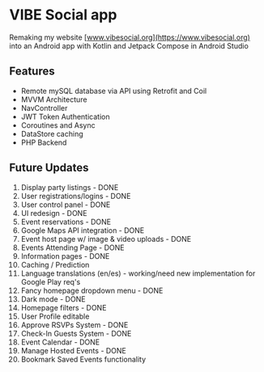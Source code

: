 VIBE Social app
==================================

Remaking my website [www.vibesocial.org](https://www.vibesocial.org) into an Android app with Kotlin and Jetpack Compose in Android Studio


Features
--------------

- Remote mySQL database via API using Retrofit and Coil
- MVVM Architecture
- NavController
- JWT Token Authentication
- Coroutines and Async
- DataStore caching
- PHP Backend


Future Updates
---------------

1. Display party listings - DONE
2. User registrations/logins - DONE
3. User control panel - DONE
4. UI redesign - DONE
5. Event reservations - DONE
6. Google Maps API integration - DONE
7. Event host page w/ image & video uploads - DONE
8. Events Attending Page - DONE
9. Information pages - DONE
10. Caching / Prediction
11. Language translations (en/es) - working/need new implementation for Google Play req's
12. Fancy homepage dropdown menu - DONE
13. Dark mode - DONE
14. Homepage filters - DONE
15. User Profile editable
16. Approve RSVPs System - DONE
17. Check-In Guests System - DONE
18. Event Calendar - DONE
19. Manage Hosted Events - DONE
20. Bookmark Saved Events functionality